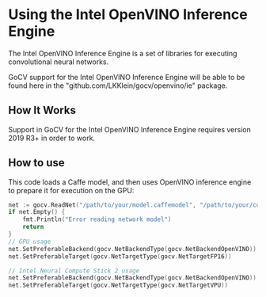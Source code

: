 # Using the Intel OpenVINO Inference Engine

The Intel OpenVINO Inference Engine is a set of libraries for executing convolutional neural networks.

GoCV support for the Intel OpenVINO Inference Engine will be able to be found here in the "github.com/LKKlein/gocv/openvino/ie" package.

## How It Works

Support in GoCV for the Intel OpenVINO Inference Engine requires version 2019 R3+ in order to work.

## How to use

This code loads a Caffe model, and then uses OpenVINO inference engine to prepare it for execution on the GPU:

```go
net := gocv.ReadNet("/path/to/your/model.caffemodel", "/path/to/your/config.proto")
if net.Empty() {
    fmt.Println("Error reading network model")
    return
}
// GPU usage
net.SetPreferableBackend(gocv.NetBackendType(gocv.NetBackendOpenVINO))
net.SetPreferableTarget(gocv.NetTargetType(gocv.NetTargetFP16))

// Intel Neural Compute Stick 2 usage
net.SetPreferableBackend(gocv.NetBackendType(gocv.NetBackendOpenVINO))
net.SetPreferableTarget(gocv.NetTargetType(gocv.NetTargetVPU))
```
